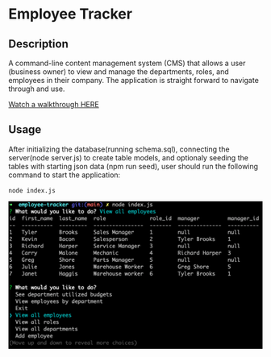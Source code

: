 # Employee Tracker

## Description

A command-line content management system (CMS) that allows a user (business owner) to view and manage the departments, roles, and employees in their company. The application is straight forward to navigate through and use.

[Watch a walkthrough HERE](https://youtu.be/kUIVknzlyvs)

## Usage

After initializing the database(running schema.sql), connecting the server(node server.js) to create table models, and optionaly seeding the tables with starting json data (npm run seed), user should run the following command to start the application:

```
node index.js
```

![Main menu](./assets/mainmenu.png)
